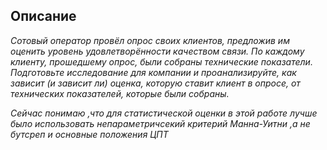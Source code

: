 ## Описание

_Сотовый оператор провёл опрос своих клиентов, предложив им оценить уровень удовлетворённости качеством связи. По каждому клиенту, прошедшему опрос, были собраны технические показатели.
Подготовьте исследование для компании и проанализируйте, как зависит (и зависит ли) оценка, которую ставит клиент в опросе, от технических показателей, которые были собраны._

_Сейчас понимаю ,что для статистической оценки в этой работе лучше было использовать непараметричсекий критерий Манна-Уитни ,а не бутсреп и основные положения ЦПТ_
